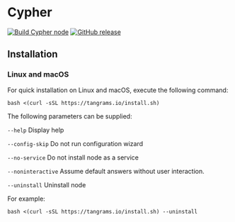 # Cypher

[![Build Cypher node](https://github.com/cypher-network/cypher/workflows/build%20cypher%20node/badge.svg)](https://github.com/cypher-network/cypher/commits/master/)
[![GitHub release](https://img.shields.io/github/release/cypher-network/cypher.svg)](https://GitHub.com/cypher-network/cypher/releases/)

## Installation

### Linux and macOS

For quick installation on Linux and macOS, execute the following command:

`bash <(curl -sSL https://tangrams.io/install.sh)`

The following parameters can be supplied:

`--help`
Display help
  
`--config-skip`
Do not run configuration wizard

`--no-service`
Do not install node as a service

`--noninteractive`
Assume default answers without user interaction.

`--uninstall`
Uninstall node

  
For example:

`bash <(curl -sSL https://tangrams.io/install.sh) --uninstall`
